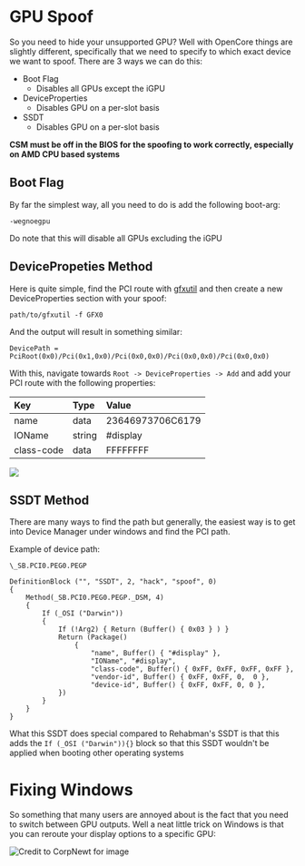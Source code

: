 # GPU Spoof

So you need to hide your unsupported GPU? Well with OpenCore things are slightly different, specifically that we need to specify to which exact device we want to spoof. There are 3 ways we can do this:

* Boot Flag
  * Disables all GPUs except the iGPU
* DeviceProperties
  * Disables GPU on a per-slot basis
* SSDT
  * Disables GPU on a per-slot basis

**CSM must be off in the BIOS for the spoofing to work correctly, especially on AMD CPU based systems**
## Boot Flag

By far the simplest way, all you need to do is add the following boot-arg:

`-wegnoegpu`

Do note that this will disable all GPUs excluding the iGPU

## DevicePropeties Method

Here is quite simple, find the PCI route with [gfxutil](https://github.com/acidanthera/gfxutil/releases) and then create a new DeviceProperties section with your spoof:

```text
path/to/gfxutil -f GFX0
```

And the output will result in something similar:

```text
DevicePath = PciRoot(0x0)/Pci(0x1,0x0)/Pci(0x0,0x0)/Pci(0x0,0x0)/Pci(0x0,0x0)
```

With this, navigate towards `Root -> DeviceProperties -> Add` and add your PCI route with the following properties:

| Key | Type | Value |
| :--- | :--- | :--- |
| name | data | 23646973706C6179 |
| IOName | string | \#display |
| class-code | data | FFFFFFFF |

![](https://i.imgur.com/IjrDgNz.png)

## SSDT Method

There are many ways to find the path but generally, the easiest way is to get into Device Manager under windows and find the PCI path.

Example of device path:

`\_SB.PCI0.PEG0.PEGP`

```text
DefinitionBlock ("", "SSDT", 2, "hack", "spoof", 0)
{
    Method(_SB.PCI0.PEG0.PEGP._DSM, 4)
    {
        If (_OSI ("Darwin"))
        {
            If (!Arg2) { Return (Buffer() { 0x03 } ) }
            Return (Package()
                {
                    "name", Buffer() { "#display" },
                    "IOName", "#display",
                    "class-code", Buffer() { 0xFF, 0xFF, 0xFF, 0xFF },
                    "vendor-id", Buffer() { 0xFF, 0xFF, 0,  0 },
                    "device-id", Buffer() { 0xFF, 0xFF, 0, 0 },
            })
        }
    }
}
```

What this SSDT does special compared to Rehabman's SSDT is that this adds the `If (_OSI ("Darwin")){}` block so that this SSDT wouldn't be applied when booting other operating systems

# Fixing Windows

So something that many users are annoyed about is the fact that you need to switch between GPU outputs. Well a neat little trick on Windows is that you can reroute your display options to a specific GPU:

![Credit to CorpNewt for image](https://i.imgur.com/TG3jGBC.png)
